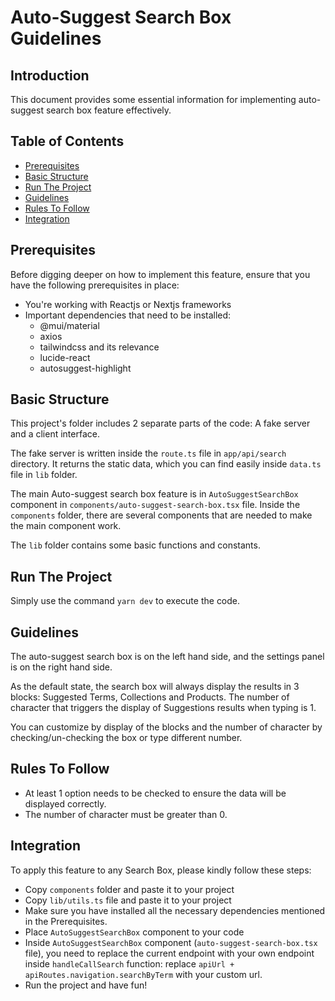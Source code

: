# Auto-Suggest Search Box Guidelines

## Introduction

This document provides some essential information for implementing auto-suggest search box feature effectively.

## Table of Contents

- [Prerequisites](#prerequisites)
- [Basic Structure](#basic-structure)
- [Run The Project](#run-the-project)
- [Guidelines](#guidelines)
- [Rules To Follow](#rules-to-follow)
- [Integration](#integration)

## Prerequisites

Before digging deeper on how to implement this feature, ensure that you have the following prerequisites in place:

- You're working with Reactjs or Nextjs frameworks
- Important dependencies that need to be installed:
  - @mui/material
  - axios
  - tailwindcss and its relevance
  - lucide-react
  - autosuggest-highlight

## Basic Structure

This project's folder includes 2 separate parts of the code: A fake server and a client interface.

The fake server is written inside the `route.ts` file in `app/api/search` directory. It returns the static data, which you can find easily inside `data.ts` file in `lib` folder.

The main Auto-suggest search box feature is in `AutoSuggestSearchBox` component in `components/auto-suggest-search-box.tsx` file. Inside the `components` folder, there are several components that are needed to make the main component work.

The `lib` folder contains some basic functions and constants.

## Run The Project

Simply use the command `yarn dev` to execute the code.

## Guidelines

The auto-suggest search box is on the left hand side, and the settings panel is on the right hand side.

As the default state, the search box will always display the results in 3 blocks: Suggested Terms, Collections and Products. The number of character that triggers the display of Suggestions results when typing is 1.

You can customize by display of the blocks and the number of character by checking/un-checking the box or type different number.

## Rules To Follow

- At least 1 option needs to be checked to ensure the data will be displayed correctly.
- The number of character must be greater than 0.

## Integration

To apply this feature to any Search Box, please kindly follow these steps:

- Copy `components` folder and paste it to your project
- Copy `lib/utils.ts` file and paste it to your project
- Make sure you have installed all the necessary dependencies mentioned in the Prerequisites.
- Place `AutoSuggestSearchBox` component to your code
- Inside `AutoSuggestSearchBox` component (`auto-suggest-search-box.tsx` file), you need to replace the current endpoint with your own endpoint inside `handleCallSearch` function: replace `apiUrl + apiRoutes.navigation.searchByTerm` with your custom url.
- Run the project and have fun!
